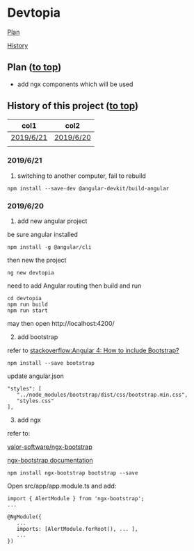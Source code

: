 # Devtopia<a name="top"></a>

[Plan](#plan)

[History](#history)

## Plan<a name="plan"></a> ([to top](#top))

* add ngx components which will be used

## History of this project<a name="histroy"></a> ([to top](#top))

| col1                                       | col2                                       |
| ------------------------------------------ | ------------------------------------------ |
| [2019/6/21](#20190621) | [2019/6/20](#20190620) |
|                                            |

### 2019/6/21<a name="20190621"></a>
1. switching to another computer, fail to rebuild
```
npm install --save-dev @angular-devkit/build-angular
```

### 2019/6/20<a name="20190620"></a>
1. add new angular project

be sure angular installed
```
npm install -g @angular/cli
```

then new the project
```
ng new devtopia
```
need to add Angular routing
then build and run
```
cd devtopia
npm run build
npm run start
```
may then open http://localhost:4200/ 

2. add bootstrap

refer to [stackoverflow:Angular 4: How to include Bootstrap?](https://stackoverflow.com/questions/43557321/angular-4-how-to-include-bootstrap)
```
npm install --save bootstrap
```
update angular.json
```
"styles": [
   "../node_modules/bootstrap/dist/css/bootstrap.min.css",
   "styles.css"
],
```

3. add ngx

refer to:

 [valor-software/ngx-bootstrap](https://github.com/valor-software/ngx-bootstrap/blob/development/docs/getting-started/ng-cli.md)
 
 [ngx-bootstrap documentation](https://valor-software.com/ngx-bootstrap/#/documentation)

 ```
 npm install ngx-bootstrap bootstrap --save
 ```
Open src/app/app.module.ts and add:
```
import { AlertModule } from 'ngx-bootstrap';
...

@NgModule({
   ...
   imports: [AlertModule.forRoot(), ... ],
   ...
})

```